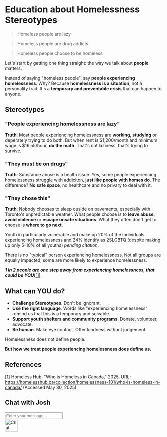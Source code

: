 # Education about Homelessness Stereotypes

> Homeless people are lazy

> Homeless people are drug addicts

> Homeless people choose to be homeless

Let's start by getting one thing straight: the way we talk about **people** matters.

Instead of saying "homeless people", say **people experiencing homelessness**. Why? Because **homelessness is a situation**, not a personality trait. It's a **temporary and preventable crisis** that can happen to anyone.

## Stereotypes

### "People experiencing homelessness are lazy"

**Truth**: Most people experiencing homelessness are **working, studying** or deperately trying to do both. But when rent is $1,200/month and minimum wage is $16.55/hour, **do the math**. That's not laziness, that's trying to survive.

### "They must be on drugs"

**Truth**: Substance abuse is a health issue. Yes, some people experiencing homelessness struggle with addiciton, **just like people with homes do**. The difference? **No safe space**, no healthcare and no privary to deal with it.

### "They chose this"

**Truth**: Nobody chooses to sleep ouside on pavements, especially with Toronto's unpredictable weather. What people choose is to **leave abuse, avoid violence** or **escape unsafe situations**. What they often don't get to choose is **where to go next**.

Youth in particularly vulnerable and make up 20% of the individuals experiencing homelessness and 24% identify as 2SLGBTQ (despite making up only 5-10% of all youths) *pending citation*.

There is no "typical" person experiencing homelessness. Not all groups are equally impacted, some are more likely to experience homelessness.

**_1 in 2 people are one step away from experiencing homelessness, that could be YOU!_**[[1]](#1)

## What can YOU do?

- **Challenge Stereotypes**. Don't be ignorant.
- **Use the right language**. Words like "experiencing homelessness" remind us that this is a temporary and solvable.
- **Support youth shelters and community programs**. Donate, volunteer, advocate.
- **Be human**. Make eye contact. Offer kindness without judgement.

Homelessness does not define people.

**But how we treat people experiencing homelessness does define us.**

## References
<a id="1">[1]</a> 
Homeless Hub, "Who is Homeless in Canada," 2025. URL: 
<https://homelesshub.ca/collection/homelessness-101/who-is-homeless-in-canada/> (Accessed May 30, 2025)


<!-- Chat UI -->
<div class="chat-box">
  <div class="chat-box-header">
    <h3 id="chat-title" style="font-size: 20px;">Chat with Josh</h3>
    <p id="chat-close"><i class="fa fa-times"></i></p>
  </div>
  <div class="chat-box-body" id="chat-box">
    <!-- Messages will appear here -->
  </div>
  <div class="chat-box-footer">
    <input id="chat-input" placeholder="Enter your message..." type="text" />
    <i class="send far fa-paper-plane" id="send-button"></i>
  </div>
</div>

<div class="chat-button" id="chat-toggle">
  <img src="https://static.thenounproject.com/png/1156284-200.png" alt="Chat icon" width="40" height="40" />
</div>
